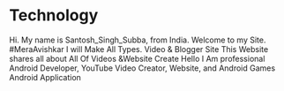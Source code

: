 # Technology
Hi. My name is Santosh_Singh_Subba, from India. Welcome to my Site. #MeraAvishkar I will Make All Types. Video &amp; Blogger Site This Website shares all about All Of Videos &amp;Website Create Hello I Am professional Android Developer, YouTube Video Creator, Website, and Android Games Android Application
